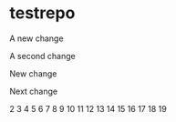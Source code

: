 # testrepo

A new change

A second change

New change

Next change

2
3
4
5
6
7
8
9
10
11
12
13
14
15
16
17
18
19